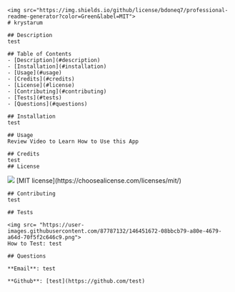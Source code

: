 
    <img src="https://img.shields.io/github/license/bdoneq7/professional-readme-generator?color=Green&label=MIT">
    # krystarum

    ## Description
    test

    ## Table of Contents
    - [Description](#description)
    - [Installation](#installation)
    - [Usage](#usage)
    - [Credits](#credits)
    - [License](#license)
    - [Contributing](#contributing)
    - [Tests](#tests)
    - [Questions](#questions)
    
    ## Installation
    test

    ## Usage
    Review Video to Learn How to Use this App
    
    ## Credits
    test
    ## License
    
   <img src="https://img.shields.io/github/license/bdoneq7/professional-readme-generator?color=Green&label=MIT">
   [MIT license](https://choosealicense.com/licenses/mit/) 
    
    

    
    ## Contributing
    test

    ## Tests
    
    <img src= "https://user-images.githubusercontent.com/87787132/146451672-08bbcb79-a80e-4679-a64d-70f5f2c646c9.png">
    How to Test: test
    
    ## Questions
    
    **Email**: test
    
    **Github**: [test](https://github.com/test)
    